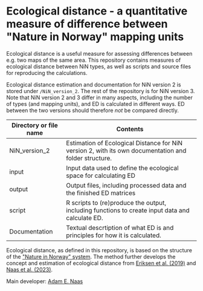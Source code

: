 # Ecological distance - a quantitative measure of difference between "Nature in Norway" mapping units

Ecological distance is a useful measure for assessing differences between e.g. two maps of the same area. This repository contains measures of ecological distance between NiN types, as well as scripts and source files for reproducing the calculations. 

Ecological distance estimation and documentation for NiN version 2 is stored under `/NiN_version_2`. The rest of the repository is for NiN version 3. Note that NiN version 2 and 3 differ in many aspects, including the number of types (and mapping units), and ED is calculated in different ways. ED between the two versions should therefore *not* be compared directly. 

| Directory or file name | Contents |
| ---------------------- | -------- |
| NiN_version_2 | Estimation of Ecological Distance for NiN version 2, with its own documentation and folder structure. |
| input | Input data used to define the ecological space for calculating ED |
| output | Output files, including processed data and the finished ED matrices |
| script | R scripts to (re)produce the output, including functions to create input data and calculate ED.|
| Documentation | Textual descrtiption of what ED is and principles for how it is calculated. |

Ecological distance, as defined in this repository, is based on the structure of the ["Nature in Norway" system](https://doi.org/10.1111/geb.13164). The method further develops the concept and estimation of ecological distance from [Eriksen et al. (2019)](https://doi.org/10.1127/phyto/2018/0293) and [Naas et al. (2023)](https://doi.org/10.1111/avsc.12715).

Main developer: [Adam E. Naas](https://www.nhm.uio.no/?vrtx=person-view&uid=adamen)
